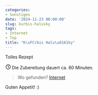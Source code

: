 ```yaml
---
categories:
- Sonstiges
date: '2024-11-23 00:00:00'
slug: kurbis-halusky
tags:
- Internet
- Top
title: "K\xFCrbis Halu\u0161ky"
---
```



Tolles Rezept

<svg xmlns="http://www.w3.org/2000/svg" class="icon icon-tabler icon-tabler-clock" width="17" height="17" viewBox="0 0 22 22" stroke-width="2" stroke="currentColor" fill="none" stroke-linecap="round" stroke-linejoin="round">
  <path stroke="none" d="M0 0h24v24H0z"></path>
  <circle cx="12" cy="12" r="9"></circle>
  <polyline points="12 7 12 12 15 15"></polyline>
</svg> Die Zubereitung dauert ca. 60 Minuten.

> Wo gefunden? [Internet](nan)

Guten Appetit! :)